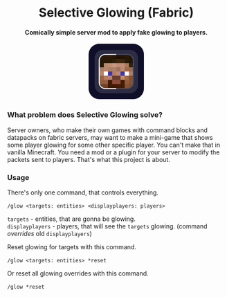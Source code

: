<div align="center">
    <h1>Selective Glowing (Fabric)</h1>
    <h4>Comically simple server mod to apply fake glowing to players.</h4>
    <img src="assets/selective-glowing-icon-rounded-x256.png" height="128" alt="Selective Glowing logo">
</div>

### What problem does Selective Glowing solve?
Server owners, who make their own games with command blocks and datapacks on fabric servers, may want to make a mini-game that shows some player glowing for some other specific player.
You can't make that in vanilla Minecraft. You need a mod or a plugin for your server to modify the packets sent to players. That's what this project is about.

### Usage
There's only one command, that controls everything.
```
/glow <targets: entities> <displayplayers: players>
```
`targets` - entities, that are gonna be glowing.\
`displayplayers` - players, that will see the `targets` glowing. (command *overrides* old `displayplayers`)

Reset glowing for targets with this command.
```
/glow <targets: entities> *reset
```
Or reset all glowing overrides with this command.
```
/glow *reset
```
